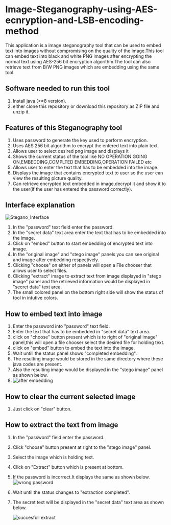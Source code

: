 # Image-Steganography-using-AES-ecnryption-and-LSB-encoding-method

This application is a image steganography tool that can be used to embed text into images without compromising on the quality of the image.This tool can embed text into black and white PNG images 
after encrypting the normal text using AES-256 bit encryption algorithm.The tool can also retrieve text from B/W PNG images which are embedding using the same tool.

## Software needed to run this tool
1. Install java (>=8 version).
2. either clone this repository or download this repository as ZIP file and unzip it.

## Features of this Steganography tool

1. Uses password to generate the key used to perform encryption.
2. Uses AES 256 bit algorithm to encrypt the entered text into plain text.
3. Allows user to select desired png image and displays it
4. Shows the current status of the tool like NO OPERATION GOING ON,EMBEDDING,COMPLTED EMBEDDING,OPERATION FAILED etc
5. Allows user to enter the text that has to be embedded into the image.
6. Displays the image that contains encrypted text to user so the user can view the resulting picture quality.
7. Can retrieve encrypted text embedded in image,decrypt it and show it to the user(if the user has entered the password correctly).

## Interface explanation
![Stegano_Interface](https://github.com/Rohith-Kumar-Reddy7/Image-Steganography-using-AES-ecnryption-and-LSB-encoding-method/assets/130598135/da1f6de3-ed05-44a6-b8db-307587a3ba2a)

1. In the "password" text field enter the password.
2. In the "secret data" text area enter the text that has to be embedded into the image.
3. Click on "embed" button to start embedding of encrypted text into image.
4. In the "original image" and "stego image" panels you can see original and image after embedding respectively.
5. Clicking "choose" on either of panels will open a File chooser that allows user to select files.
6. Clicking "extract" image to extract text from image displayed in "stego image" panel and the retrieved information would be displayed in "secret data" text area.
7. The small colored panel on the bottom right side will show the status of tool in intutive colors.

## How to embed text into image

1. Enter the password into "password" text field.
2. Enter the text that has to be embedded in "secret data" text area.
3. click on "choose" button present which is to right of "original image" panel,this will open a file chooser select the desired file for holding text.
4. click on "embed" button to embed the text into the image.
5. Wait untill the status panel shows "completed embedding".
6. The resulting image would be stored in the same directory where these java codes are present.
7. Also the resulting image would be displayed in the "stego image" panel as shown below.
8. ![after embedding](https://github.com/Rohith-Kumar-Reddy7/Image-Steganography-using-AES-ecnryption-and-LSB-encoding-method/assets/130598135/f3125dd7-78a3-49eb-84b8-765a5a52f981)


## How to clear the current selected image

1. Just click on "clear" button.

## How to extract the text from image

1. In the "password" field enter the password.
2. Click "choose" button present at right to the "stego image" panel.
3. Select the image which is holding text.
4. Click on "Extract" button which is present at bottom.
5. If the password is incorrect.It displays the same as shown below.
   ![wrong password](https://github.com/Rohith-Kumar-Reddy7/Image-Steganography-using-AES-ecnryption-and-LSB-encoding-method/assets/130598135/62c23b74-fb73-465e-a670-734a35d779d7)

7. Wait until the status changes to "extraction completed".
8. The secret text will be displayed in the "secret data" text area as shown below.
   
    ![succesfull extract](https://github.com/Rohith-Kumar-Reddy7/Image-Steganography-using-AES-ecnryption-and-LSB-encoding-method/assets/130598135/b337e1da-ac61-4db1-8b4e-700c2ca5d88e)
